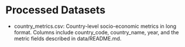 # Processed Datasets

- country_metrics.csv: Country-level socio-economic metrics in long format. Columns include country_code, country_name, year, and the metric fields described in data/README.md.
